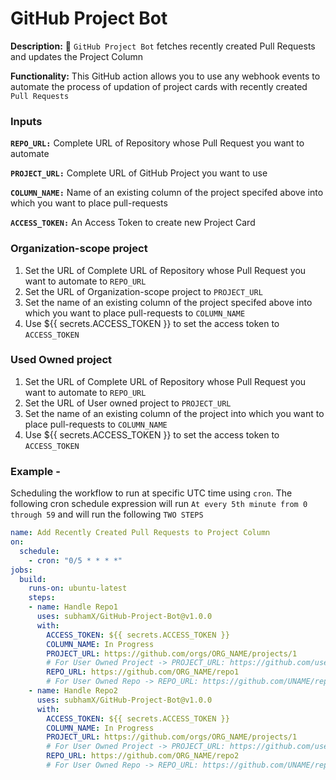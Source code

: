 # GitHub Project Bot
**Description:** 🥇 `GitHub Project Bot` fetches recently created Pull Requests and updates the Project Column

**Functionality:** This GitHub action allows you to use any webhook events to automate the process of updation of project cards with recently created `Pull Requests`

### Inputs
**`REPO_URL:`**
Complete URL of Repository whose Pull Request you want to automate

**`PROJECT_URL:`**
Complete URL of GitHub Project you want to use 

**`COLUMN_NAME:`**
Name of an existing column of the project specifed above into which you want to place pull-requests

**`ACCESS_TOKEN:`**
An Access Token to create new Project Card

### Organization-scope project
1. Set the URL of Complete URL of Repository whose Pull Request you want to automate to `REPO_URL`
2. Set the URL of Organization-scope project to `PROJECT_URL`
3. Set the name of an existing column of the project specifed above into which you want to place pull-requests to `COLUMN_NAME`
4. Use ${{ secrets.ACCESS_TOKEN }} to set the access token to `ACCESS_TOKEN`

### Used Owned project
1. Set the URL of Complete URL of Repository whose Pull Request you want to automate to `REPO_URL`
2. Set the URL of User owned project to `PROJECT_URL`
3. Set the name of an existing column of the project into which you want to place pull-requests to `COLUMN_NAME`
4. Use ${{ secrets.ACCESS_TOKEN }} to set the access token to `ACCESS_TOKEN`

### Example - 
Scheduling the workflow to run at specific UTC time using `cron`. 
The following cron schedule expression will run `At every 5th minute from 0 through 59` and will run the following `TWO STEPS`
```yaml
name: Add Recently Created Pull Requests to Project Column
on:
  schedule:
    - cron: "0/5 * * * *"
jobs:
  build:
    runs-on: ubuntu-latest
    steps:
    - name: Handle Repo1
      uses: subhamX/GitHub-Project-Bot@v1.0.0
      with:
        ACCESS_TOKEN: ${{ secrets.ACCESS_TOKEN }}
        COLUMN_NAME: In Progress
        PROJECT_URL: https://github.com/orgs/ORG_NAME/projects/1 
        # For User Owned Project -> PROJECT_URL: https://github.com/users/UNAME/projects/1
        REPO_URL: https://github.com/ORG_NAME/repo1
        # For User Owned Repo -> REPO_URL: https://github.com/UNAME/repo1
    - name: Handle Repo2
      uses: subhamX/GitHub-Project-Bot@v1.0.0
      with:
        ACCESS_TOKEN: ${{ secrets.ACCESS_TOKEN }}
        COLUMN_NAME: In Progress
        PROJECT_URL: https://github.com/orgs/ORG_NAME/projects/1
        # For User Owned Project -> PROJECT_URL: https://github.com/users/subhamX/projects/1
        REPO_URL: https://github.com/ORG_NAME/repo2
        # For User Owned Repo -> REPO_URL: https://github.com/UNAME/repo2
```
